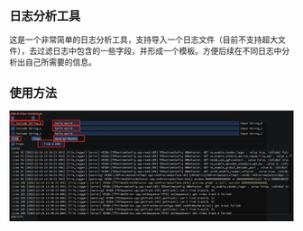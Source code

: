 ## 日志分析工具
这是一个非常简单的日志分析工具，支持导入一个日志文件（目前不支持超大文件），去过滤日志中包含的一些字段，并形成一个模板。方便后续在不同日志中分析出自己所需要的信息。

## 使用方法
![image text](https://github.com/Alonewaiting/LogAnalyzed/blob/main/img/demo.jpg)

